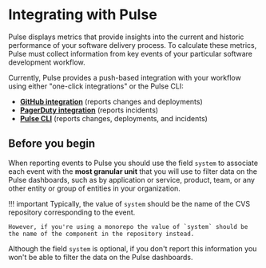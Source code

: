 # Integrating with Pulse

Pulse displays metrics that provide insights into the current and historic performance of your software delivery process. To calculate these metrics, Pulse must collect information from key events of your particular software development workflow.

Currently, Pulse provides a push-based integration with your workflow using either "one-click integrations" or the Pulse CLI:

-   **[GitHub integration](one-click-integrations.md#github)** (reports changes and deployments)
-   **[PagerDuty integration](one-click-integrations.md#pagerduty)** (reports incidents)
-   **[Pulse CLI](cli/installing-the-pulse-cli.md)** (reports changes, deployments, and incidents)

## Before you begin

When reporting events to Pulse you should use the field `system` to associate each event with the **most granular unit** that you will use to filter data on the Pulse dashboards, such as by application or service, product, team, or any other entity or group of entities in your organization.

!!! important
    Typically, the value of `system` should be the name of the CVS repository corresponding to the event.

    However, if you're using a monorepo the value of `system` should be the name of the component in the repository instead.

Although the field `system` is optional, if you don't report this information you won't be able to filter the data on the Pulse dashboards.

